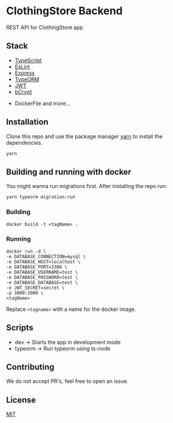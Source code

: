 # ClothingStore Backend

REST API for ClothingStore app

## Stack

- [TypeScript](https://www.typescriptlang.org/)
- [EsLint](https://eslint.org/)
- [Express](https://expressjs.com/)
- [TypeORM](https://typeorm.io/#/)
- [JWT](https://jwt.io/)
- [bCrypt](https://www.npmjs.com/package/bcrypt)
<!-- - [jest](https://jestjs.io/) -->
- DockerFile and more...

## Installation

Clone this repo and use the package manager [yarn](https://yarnpkg.com/) to install the dependencies.

```bash
yarn
```

## Building and running with docker
You might wanna run migrations first. After installing the repo run:
```
yarn typeorm migration:run
```
### Building
```
docker build -t <tagName> .
```

### Running
```
docker run -d \
-e DATABASE_CONNECTION=mysql \
-e DATABASE_HOST=localhost \
-e DATABASE_PORT=3306 \
-e DATABASE_USERNAME=test \
-e DATABASE_PASSWORD=test \
-e DATABASE_DATABASE=test \
-e JWT_SECRET=secret \
-p 3000:3000 \
<tagName>
```

Replace `<tagname>` with a name for the docker image.

## Scripts

- dev   -> Starts the app in development mode
- typeorm   -> Run typeorm using ts-node
<!-- - test  -> Run the tests using [jest](https://jestjs.io/). -->

## Contributing
We do not accept PR's, feel free to open an issue.

## License
[MIT](https://choosealicense.com/licenses/mit/)

